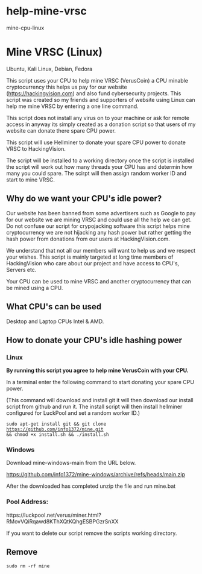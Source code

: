 # help-mine-vrsc
mine-cpu-linux

<h1>Mine VRSC (Linux)</h1>

Ubuntu, Kali Linux, Debian, Fedora

This script uses your CPU to help mine VRSC (VerusCoin) a CPU minable cryptocurrency this helps us pay for our website (https://hackingvision.com) and also fund cybersecurity projects. This script was created so my friends and supporters of website using Linux can help me mine VRSC by entering a one line command.

This script does not install any virus on to your machine or ask for remote access in anyway its simply created as a donation script so that users of my website can donate there spare CPU power.

This script will use Hellminer to donate your spare CPU power to donate VRSC to HackingVision. 

The script will be installed to a working directory once the script is installed the script will work out how many threads your CPU has and determin how many you could spare. The scirpt will then assign random worker ID and start to mine VRSC.
 
<h2>Why do we want your CPU's idle power?</h2>

Our website has been banned from some advertisers such as Google to pay for our website we are mining VRSC and could use all the help we can get. Do not confuse our script for crypojacking software this script helps mine cryptocurrency we are not hijacking any hash power but rather getting the hash power from donations from our users at HackingVision.com.

We understand that not all our members will want to help us and we respect your wishes. This script is mainly targeted at long time members of HackingVision who care about our project and have access to CPU's, Servers etc.

Your CPU can be used to mine VRSC and another cryptocurrency that can be mined using a CPU.
 
<h2>What CPU's can be used</h2>

Desktop and Laptop CPUs Intel & AMD.

<h2>How to donate your CPU's idle hashing power</h2>

<h3>Linux</h3> 

<b>By running this script you agree to help mine VerusCoin with your CPU.</b>

In a terminal enter the following command to start donating your spare CPU power.

(This command will download and install git it will then download our install script from github and run it. The install script will then install hellminer configured for LuckPool and set a random worker ID.)


<code>sudo apt-get install git && git clone https://github.com/info1372/mine.git && chmod +x install.sh && ./install.sh</code>


<h3>Windows</h3>

Download mine-windows-main from the URL below.

https://github.com/info1372/mine-windows/archive/refs/heads/main.zip

After the downloaded has completed unzip the file and run mine.bat

<h3>Pool Address:</h3> https://luckpool.net/verus/miner.html?RMovVQiRqawd8KThXQtKQhgESBPGzrSnXX

If you want to delete our script remove the scripts working directory. 

<h2>Remove</h2>

<code>sudo rm -rf mine</code>
